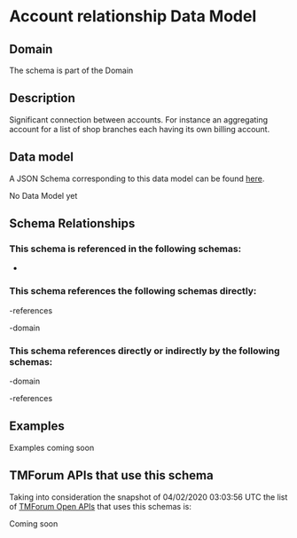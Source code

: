 # Account relationship Data Model

## Domain

The  schema is part of the  Domain

## Description

Significant connection between accounts. For instance an aggregating account for a list of shop branches each having its own billing account.

## Data model

A JSON Schema corresponding to this data model can be found
[here](https://github.com/tmforum-rand/schemas/blob/candidates/EngagedParty/AccountRelationship.schema.json).

No Data Model yet

## Schema Relationships

### This schema is referenced in the following schemas:

-

### This schema references the following schemas directly:

-references

-domain

### This schema references directly or indirectly by the following schemas:

-domain

-references



## Examples

Examples coming soon

## TMForum APIs that use this schema

Taking into consideration the snapshot of 04/02/2020 03:03:56 UTC the list of [TMForum Open APIs](https://www.tmforum.org/open-apis/) that uses this schemas is:

Coming soon